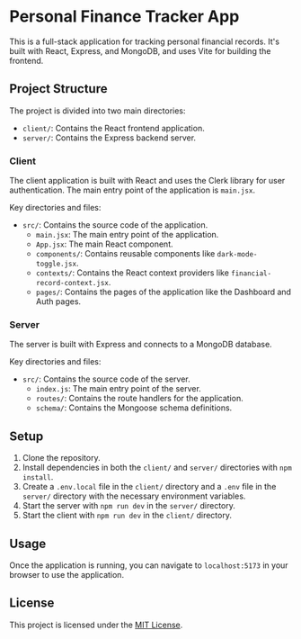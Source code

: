 # Personal Finance Tracker App

This is a full-stack application for tracking personal financial records. It's built with React, Express, and MongoDB, and uses Vite for building the frontend.

## Project Structure

The project is divided into two main directories:

- `client/`: Contains the React frontend application.
- `server/`: Contains the Express backend server.

### Client

The client application is built with React and uses the Clerk library for user authentication. The main entry point of the application is `main.jsx`.

Key directories and files:

- `src/`: Contains the source code of the application.
    - `main.jsx`: The main entry point of the application.
    - `App.jsx`: The main React component.
    - `components/`: Contains reusable components like `dark-mode-toggle.jsx`.
    - `contexts/`: Contains the React context providers like `financial-record-context.jsx`.
    - `pages/`: Contains the pages of the application like the Dashboard and Auth pages.

### Server

The server is built with Express and connects to a MongoDB database.

Key directories and files:

- `src/`: Contains the source code of the server.
    - `index.js`: The main entry point of the server.
    - `routes/`: Contains the route handlers for the application.
    - `schema/`: Contains the Mongoose schema definitions.

## Setup

1. Clone the repository.
2. Install dependencies in both the `client/` and `server/` directories with `npm install`.
3. Create a `.env.local` file in the `client/` directory and a `.env` file in the `server/` directory with the necessary environment variables.
4. Start the server with `npm run dev` in the `server/` directory.
5. Start the client with `npm run dev` in the `client/` directory.

## Usage

Once the application is running, you can navigate to `localhost:5173` in your browser to use the application.

## License

This project is licensed under the [MIT License](LICENSE).